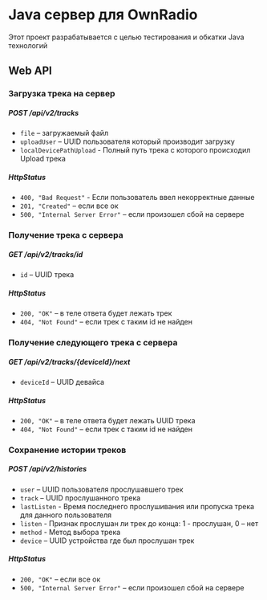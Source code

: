 # Java сервер для OwnRadio 

Этот проект разрабатывается с целью тестирования и обкатки Java технологий  

Web API
---

### Загрузка трека на сервер

##### POST /api/v2/tracks
* `file` – загружаемый файл
* `uploadUser` – UUID пользователя который производит загрузку
* `localDevicePathUpload` - Полный путь трека с которого происходил Upload трека

##### HttpStatus
* `400, "Bad Request"` - Если пользователь ввел некорректные данные
* `201, "Created"` – если все ок
* `500, "Internal Server Error"` – если произошел сбой на сервере

### Получение трека с сервера
##### GET /api/v2/tracks/id
* `id` – UUID трека 
##### HttpStatus
* `200, "OK"` – в теле ответа будет лежать трек
* `404, "Not Found"` – если трек с таким id не найден

### Получение следующего трека с сервера
##### GET /api/v2/tracks/{deviceId}/next
* `deviceId` – UUID девайса
##### HttpStatus
* `200, "OK"` – в теле ответа будет лежать UUID трека
* `404, "Not Found"` – если трек с таким id не найден

### Сохранение истории треков
##### POST /api/v2/histories
* `user` – UUID пользователя прослушавшего трек
* `track` – UUID прослушанного трека
* `lastListen` - Время последнего прослушивания или пропуска трека для данного пользователя
* `listen` - Признак прослушан ли трек до конца:  1 - прослушан, 0 – нет
* `method` - Метод выбора трека 
* `device` – UUID устройства где был прослушан трек
##### HttpStatus
* `200, "OK"` – если все ок
* `500, "Internal Server Error"` – если произошел сбой на сервере
